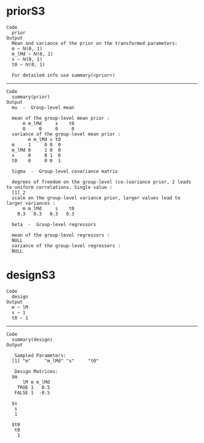 # priorS3

    Code
      prior
    Output
      Mean and variance of the prior on the transformed parameters: 
      m ~ 𝑁(0, 1)
      m_lMd ~ 𝑁(0, 1)
      s ~ 𝑁(0, 1)
      t0 ~ 𝑁(0, 1)
      
      For detailed info use summary(<prior>)

---

    Code
      summary(prior)
    Output
      mu  -  Group-level mean 
      
      mean of the group-level mean prior : 
          m m_lMd     s    t0 
          0     0     0     0 
      variance of the group-level mean prior : 
            m m_lMd s t0
      m     1     0 0  0
      m_lMd 0     1 0  0
      s     0     0 1  0
      t0    0     0 0  1
      
      Sigma  -  Group-level covariance matrix 
      
      degrees of freedom on the group-level (co-)variance prior, 2 leads to uniform correlations. Single value : 
      [1] 2
      scale on the group-level variance prior, larger values lead to larger variances : 
          m m_lMd     s    t0 
        0.3   0.3   0.3   0.3 
      
      beta  -  Group-level regressors 
      
      mean of the group-level regressors : 
      NULL
      variance of the group-level regressors : 
      NULL
      

# designS3

    Code
      design
    Output
      m ~ lM 
      s ~ 1 
      t0 ~ 1 

---

    Code
      summary(design)
    Output
      
       Sampled Parameters: 
      [1] "m"     "m_lMd" "s"     "t0"   
      
       Design Matrices: 
      $m
          lM m m_lMd
        TRUE 1   0.5
       FALSE 1  -0.5
      
      $s
       s
       1
      
      $t0
       t0
        1
      

